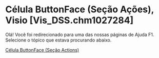 
# Célula ButtonFace (Seção Ações), Visio [Vis_DSS.chm1027284]

Olá! Você foi redirecionado para uma das nossas páginas de Ajuda F1. Selecione o tópico que estava procurando abaixo.

[Célula ButtonFace (Seção Actions)](http://msdn.microsoft.com/library/cf15b879-a47e-a5a5-bfdd-1d7ea423742f%28Office.15%29.aspx)
